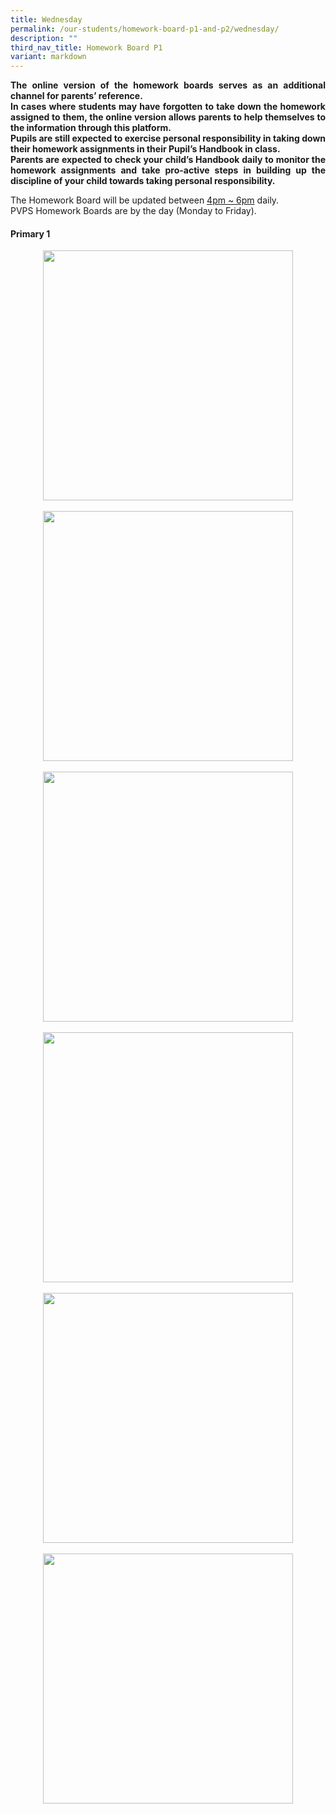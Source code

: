 ```yaml
---
title: Wednesday
permalink: /our-students/homework-board-p1-and-p2/wednesday/
description: ""
third_nav_title: Homework Board P1
variant: markdown
---
```

<p align="justify"><b>The online version of the homework boards serves as an additional channel for parents’ reference.<br>
In cases where students may have forgotten to take down the homework assigned to them, the online version allows parents to help themselves to the information through this platform.<br>
Pupils are still expected to exercise personal responsibility in taking down their homework assignments in their Pupil’s Handbook in class.<br>
Parents are expected to check your child’s Handbook daily to monitor the homework assignments and take pro-active steps in building up the discipline of your child towards taking personal responsibility.</b></p>
The Homework Board will be updated between <u>4pm ~ 6pm</u> daily. <br>
PVPS Homework Boards are by the day (Monday to Friday).

<h4> Primary 1</h4>
<p></p><div style="clear: both; text-align: center;" class="separator"><a style="margin-left: 1em; margin-right: 1em;" href="https://blogger.googleusercontent.com/img/b/R29vZ2xl/AVvXsEjQWds-lBtkA-CfVSTgvVH4YMCY3fk39pQGmyY_Hh6Sk3N1KMmcTSb_0DmLBqjOGN0DszCbl_4B-TPbX5UnxqlMONWPC15VPLZjkcLLFgeEvd73iwbo26ZwyTmL6T0JilVoTkMKUSkc3mng3cKSfLhhWE5jUq0yBBc3X9kaqMaOiNdwjUR7DK8nwCrByvw/s1280/photo1706075145.jpeg"><img width="400" src="https://blogger.googleusercontent.com/img/b/R29vZ2xl/AVvXsEjQWds-lBtkA-CfVSTgvVH4YMCY3fk39pQGmyY_Hh6Sk3N1KMmcTSb_0DmLBqjOGN0DszCbl_4B-TPbX5UnxqlMONWPC15VPLZjkcLLFgeEvd73iwbo26ZwyTmL6T0JilVoTkMKUSkc3mng3cKSfLhhWE5jUq0yBBc3X9kaqMaOiNdwjUR7DK8nwCrByvw/w400-h400/photo1706075145.jpeg" height="400" data-original-width="1280" data-original-height="1280" border="0"></a></div><div style="clear: both; text-align: center;" class="separator"><br></div><div style="clear: both; text-align: center;" class="separator"><a style="margin-left: 1em; margin-right: 1em;" href="https://blogger.googleusercontent.com/img/b/R29vZ2xl/AVvXsEh7eDQgFA6K7mQ9K9coXeGArV49uBgQZf3ZEmuy-2WKEDPuxLUpok2aARTizA7X-In0fmg1SDsIfH_G0G_CFu9WPgMpS1R2-aA-R2KUdziJ5bFMk4paNStlKgzfL6c3cMaW_Xe4rab5kJXkv7pRIBxszx70uQuFLKZ2ZtOe381eoa9OFy5gKVHgN1zoJI4/s1280/photo1706075145%20(1).jpeg"><img width="400" src="https://blogger.googleusercontent.com/img/b/R29vZ2xl/AVvXsEh7eDQgFA6K7mQ9K9coXeGArV49uBgQZf3ZEmuy-2WKEDPuxLUpok2aARTizA7X-In0fmg1SDsIfH_G0G_CFu9WPgMpS1R2-aA-R2KUdziJ5bFMk4paNStlKgzfL6c3cMaW_Xe4rab5kJXkv7pRIBxszx70uQuFLKZ2ZtOe381eoa9OFy5gKVHgN1zoJI4/w400-h400/photo1706075145%20(1).jpeg" height="400" data-original-width="1280" data-original-height="1280" border="0"></a></div><br><div style="clear: both; text-align: center;" class="separator"><a style="margin-left: 1em; margin-right: 1em;" href="https://blogger.googleusercontent.com/img/b/R29vZ2xl/AVvXsEgiATk9_8iuYqQqYe-LG5AL1HX0Mpw32C1B8EnFtzHF_usvitVXAhDs78_Epv_Q1Th7mu9QTe6bgy1T-3NDqu3137rO5wyVhWpHQbzQV9NHWC2AkDdeb5IGkfrcRIFAOB31BGj5jetucRV3ZpDZBXX4fxVMf64vO-cfpXS_uw1iO3Xq6CjGrWZeezls4vA/s1280/photo1706075145%20(2).jpeg"><img width="400" src="https://blogger.googleusercontent.com/img/b/R29vZ2xl/AVvXsEgiATk9_8iuYqQqYe-LG5AL1HX0Mpw32C1B8EnFtzHF_usvitVXAhDs78_Epv_Q1Th7mu9QTe6bgy1T-3NDqu3137rO5wyVhWpHQbzQV9NHWC2AkDdeb5IGkfrcRIFAOB31BGj5jetucRV3ZpDZBXX4fxVMf64vO-cfpXS_uw1iO3Xq6CjGrWZeezls4vA/w400-h400/photo1706075145%20(2).jpeg" height="400" data-original-width="1280" data-original-height="1280" border="0"></a></div><br><div style="clear: both; text-align: center;" class="separator"><a style="margin-left: 1em; margin-right: 1em;" href="https://blogger.googleusercontent.com/img/b/R29vZ2xl/AVvXsEhvLqhBBYXHMKEaPRosIhxXhRheQokrE5eP3Lj4KLoojtwabwZ5ThJoJxDOZSAZ4UVFXRA8g3NpFsOS3lCae49jvIw4V-CGHvOHJI6tSSpSjLUakJ78AB0R_QI0uXEM1Am9nj1a9IP_ByjIcu0gLH41Ed60wt1oAT12JSIHM5SCTyBLpkaeC2aOoDstt08/s1280/photo1706075145%20(3).jpeg"><img width="400" src="https://blogger.googleusercontent.com/img/b/R29vZ2xl/AVvXsEhvLqhBBYXHMKEaPRosIhxXhRheQokrE5eP3Lj4KLoojtwabwZ5ThJoJxDOZSAZ4UVFXRA8g3NpFsOS3lCae49jvIw4V-CGHvOHJI6tSSpSjLUakJ78AB0R_QI0uXEM1Am9nj1a9IP_ByjIcu0gLH41Ed60wt1oAT12JSIHM5SCTyBLpkaeC2aOoDstt08/w400-h400/photo1706075145%20(3).jpeg" height="400" data-original-width="1280" data-original-height="1280" border="0"></a></div><br><div style="clear: both; text-align: center;" class="separator"><a style="margin-left: 1em; margin-right: 1em;" href="https://blogger.googleusercontent.com/img/b/R29vZ2xl/AVvXsEhBmKSayxmjCJ9p8xAa05R6NhvIsFSTUygYkeJADnPERcjT-6frVU62zh03YWWm7_v5lKTvJO-6nULAcYnCXLLjQdawDc7uZg3lUPv_kwNW00bkL75oEhhUttMaCw9ccWA5W3Dn6VWQ9AiH6iNXCYdufdggllTuwzW4M_1viOFqG5oWhiOmWNntRW_miow/s1280/photo1706075145%20(4).jpeg"><img width="400" src="https://blogger.googleusercontent.com/img/b/R29vZ2xl/AVvXsEhBmKSayxmjCJ9p8xAa05R6NhvIsFSTUygYkeJADnPERcjT-6frVU62zh03YWWm7_v5lKTvJO-6nULAcYnCXLLjQdawDc7uZg3lUPv_kwNW00bkL75oEhhUttMaCw9ccWA5W3Dn6VWQ9AiH6iNXCYdufdggllTuwzW4M_1viOFqG5oWhiOmWNntRW_miow/w400-h400/photo1706075145%20(4).jpeg" height="400" data-original-width="1280" data-original-height="1280" border="0"></a></div><br><div style="clear: both; text-align: center;" class="separator"><a style="margin-left: 1em; margin-right: 1em;" href="https://blogger.googleusercontent.com/img/b/R29vZ2xl/AVvXsEiV_SL9Psxmciia9ldCvpRFiO3wB9uwhZL27o3nU-ZdrzSVbO28s-dkM9MNH_bTRQeO_05piLdaeefodnJDCrx3a5_0nLFEgFJMN76CgnoBvwlHMgbhJY5RCYxhMs8hmlERG8gmUDCk43-rRqtBRwNjFU6zkVJgGvoupeYLB0tAOlQ2pY2-mV30STbkfQU/s1280/photo1706075145%20(5).jpeg"><img width="400" src="https://blogger.googleusercontent.com/img/b/R29vZ2xl/AVvXsEiV_SL9Psxmciia9ldCvpRFiO3wB9uwhZL27o3nU-ZdrzSVbO28s-dkM9MNH_bTRQeO_05piLdaeefodnJDCrx3a5_0nLFEgFJMN76CgnoBvwlHMgbhJY5RCYxhMs8hmlERG8gmUDCk43-rRqtBRwNjFU6zkVJgGvoupeYLB0tAOlQ2pY2-mV30STbkfQU/w400-h400/photo1706075145%20(5).jpeg" height="400" data-original-width="1280" data-original-height="1280" border="0"></a></div><br><div style="clear: both; text-align: center;" class="separator"><br></div><br>&nbsp;<p></p>